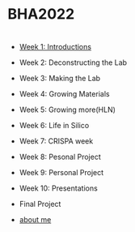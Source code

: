 # BHA2022
#
- [Week 1: Introductions](Introductions/index.md)
- Week 2: Deconstructing the Lab
- Week 3: Making the Lab
- Week 4: Growing Materials
- Week 5: Growing more(HLN)
- Week 6: Life in Silico
- Week 7: CRISPA week
- Week 8: Pesonal Project
- Week 9: Personal Project
- Week 10: Presentations
- Final Project

- [about me](about/index.md)
